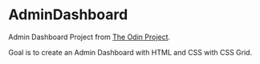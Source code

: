 # AdminDashboard

Admin Dashboard Project from [The Odin Project](https://www.theodinproject.com/lessons/node-path-intermediate-html-and-css-admin-dashboard).

Goal is to create an Admin Dashboard with HTML and CSS with CSS Grid.
